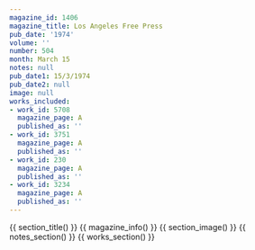 ```yaml
---
magazine_id: 1406
magazine_title: Los Angeles Free Press
pub_date: '1974'
volume: ''
number: 504
month: March 15
notes: null
pub_date1: 15/3/1974
pub_date2: null
image: null
works_included:
- work_id: 5708
  magazine_page: A
  published_as: ''
- work_id: 3751
  magazine_page: A
  published_as: ''
- work_id: 230
  magazine_page: A
  published_as: ''
- work_id: 3234
  magazine_page: A
  published_as: ''
---
```


{{ section_title() }}
{{ magazine_info() }}
{{ section_image() }}
{{ notes_section() }}
{{ works_section() }}
